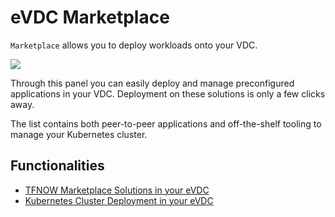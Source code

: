 # eVDC Marketplace

`Marketplace` allows you to deploy workloads onto your VDC.

![](img/evdcadmin.png)

Through this panel you can easily deploy and manage preconfigured applications in your VDC. Deployment on these solutions is only a few clicks away. 

The list contains both peer-to-peer applications and off-the-shelf tooling to manage your  Kubernetes cluster. 

## Functionalities

- [TFNOW Marketplace Solutions in your eVDC](evdc_tfnow)
- [Kubernetes Cluster Deployment in your eVDC](evdc_k8s)